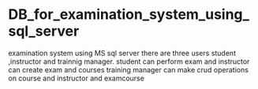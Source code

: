 # DB_for_examination_system_using_sql_server
examination system using MS sql server there are three users student ,instructor and trainnig manager.  student can perform exam and instructor can create exam and courses  training manager can make crud operations on course and instructor and examcourse 
